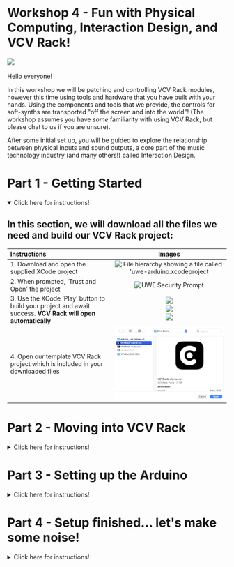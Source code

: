 
# Workshop 4 - Fun with Physical Computing, Interaction Design, and VCV Rack! 

 ![](images/Tutorial4/Header.png)  

Hello everyone! 

In this workshop we will be patching and controlling VCV Rack modules, however this time using tools and hardware that you have built with your hands. Using the components and tools that we provide, the controls for soft-synths are transported "off the screen and into the world"! (The workshop assumes you have _some_ familiarity with using VCV Rack, but please chat to us if you are unsure).

After some initial set up, you will be guided to explore the relationship between physical inputs and sound outputs, a core part of the music technology industry (and many others!) called Interaction Design.

# Part 1 - Getting Started
<details open>
 <summary>Click here for instructions!</summary>

## In this section, we will download all the files we need and build our VCV Rack project:
 
|Instructions                                                                                                    |Images                                                                                                                             |  
| :--------------------------------------------------------------------------------------------------------------| :-------------------------------------------------------------------------------------------------------------------------------: |
| 1. Download and open the supplied XCode project                                                                | ![File hierarchy showing a file called 'uwe-arduino.xcodeproject](images/Tutorial4/FileHierarchy.png)                            |
| 2. When prompted, 'Trust and Open' the project                                                                 | ![UWE Security Prompt](images/Tutorial4/UWESecurityPrompt.png)                                                                   |
| 3. Use the XCode ‘Play’ button to build your project and await success. **VCV Rack will open automatically**   | ![](images/Tutorial4/XCodeBuildBar.png) <br> ![](images/Tutorial4/BuildSucceeded.png) <br> ![](images/Tutorial4/WelcomeToVCV.png) |
| 4. Open our template VCV Rack project which is included in your downloaded files|![](images/Tutorial4/OpenTheVCVStarter.png)                                                    |
</details>

# Part 2 - Moving into VCV Rack
<details>
 <summary>Click here for instructions!</summary>

 ## In this section, we will open up VCV Rack and make sure our custom UWE VCV Rack Module is installed:
 
| Instructions                                                                                                                          | Images                                      |
| :------------------------------------------------------------------------------------------------------------------------------------ | :-----------------------------------------: |
| 1. Right Click in VCV Rack and open up the Modules Library                                                                            | ![](images/Tutorial4/VCVModules.png)        |
| 2. Check the UWE VCV Module is there (It is the bright yellow and red one with the UWE Logo at the top!)                               | ![](images/Tutorial4/UWEVCVModule.png)      |
| 3. Open the VCV Rack Starter Patch we have provided. It's called 'VCV-starter.vcvrack. Once opened, it should look like this:         | ![](images/Tutorial4/VCVTemplateOpened.png) |

</details>


# Part 3 - Setting up the Arduino

<details>
 <summary>Click here for instructions!</summary>

## **Make sure to pay extra attention to detail in this section!** Here, we will set up our Arduino to work with VCV Rack and our UWE VCV Rack Module:
 
| Instructions                                                                                                                                                                                                         | Images                                        |
| :--------------------------------------------------------------------------------------------------------------------------------------------------------------------------------------------------------------------| :-------------------------------------------: |
| 1. Look at the UWE Module in VCV Rack. Press the CONNECT button on the UWE module **after** plugging in the Arduino.                                                                                                 | ![](images/Tutorial4/UWEConnect.png)          |
| 2. This might not work first time. If it doesn't connect, we have provided a tool to help find the USB name. The tool is called 'arduino_usb_helper' and will find the name of USB Devices attached to your machine. | ![](images/Tutorial4/ArduinoHelperFolder.png) |
| 3. Similarly to XCode, you can run the tool we have created using the Play button:                                                                                                                                   | ![](images/Tutorial4/ArduinoHelperGUI.png)    |
| 4. If your Arduino is not connected correctly, you will see this message. Check the device is correctly connected or speak to a member of staff:                                                                     | ![](images/Tutorial4/NoDevicesFound.png)      |
| 5. If your Arduino is connected correctly, you will see this message. Copy the numbers and return to the UWE VCV Rack Module:                                                                                        | ![](images/Tutorial4/USBFound.png)            |
| 6. Change the text in the UWE VCV Module to match the numbers you have copied and try to connect again.                                                                                                              |                                               |

</details>

# Part 4 - Setup finished... let's make some noise!
<details>
 <summary>Click here for instructions!</summary>

 In this part of the workshop, we will focus on developing meaningful and intuitive relationships between physical inputs and sound outputs. The Arduino hardware we are using has a built-in gyroscopic sensor and is ready to go!

## Exercise 1 - Playful Exploration

First things first, let's figure out what our Arduino can do...

|What happens when you pick up the hardware and move it around gently? The motion outputs on our module should respond to **three** axis of movement... |![](images/Tutorial4/6DOF.png)                                                             |  
| :--------------------------------------------------------------------------------------------------------------| :-------------------------------------------------------------------------------------------------------------------------------: |

* What happens when you tilt the Arduino in different directions? 

* Can you work out which physical movements refer to which axis (x, y, z)? Hint: try a back-and-forth action, followed by up-and-down action, and then a side-to-side action 

* Can you work out how to tune the frequency to play a little melody? 

## Exercise 2 - Thinking about Interaction Design
When we discuss how people use things (everything from doors, fridges and cars to synthesisers, software and instruments!) we call this **Interaction Design**; how do we design the way we interact with stuff to make the best experience possible? We often take this for granted, but imagine playing a drumkit using a slider, or a guitar using 144 different buttons for each fretted note... some designs **FEEL** better than others...

|[Here are some examples of terribly designed volume controls...](https://uxdesign.cc/the-worst-volume-control-ui-in-the-world-60713dc86950) |![](images/Tutorial4/BadVolume.jpg)                                                             |  
| :--------------------------------------------------------------------------------------------------------------| :-------------------------------------------------------------------------------------------------------------------------------: |

## Creative Tasks
* Which motion feels **more intuitive** for pitch control – up-and-down or side-to-side? Why do you think this is?

* What sound parameters beyond oscillator pitch could we alter? Filter resonance? Filter cutoff? The speed of an LFO?

* What sound parameters feel intuitive or natural to control with a key-turning motion? Why do you think this is?

While there is no 'right or wrong' control for which type of interaction to use, some interaction styles may feel more intuitive or 'better' than others to you. Creative tools and Digital Musical Interfaces that are frustrating or confusing to interact with are arguably badly designed and difficult to work with. Of course, intentionally unpleasant experiences are just as valid as pleasant ones, but let’s try to have fun! 😀 

## Exercise 3 - Sliders
Let's start to add some new components... A very common Music Technology control mechanism is the **Slider**. These are great for controlling sound with “set and forget” behaviour; you move the slider to a value (set) and then leave it until you want to change it again (forget). They are also useful for reacting to expressive and articulate movements, such as swells, fades, risers or pushes.

|Here is how the slider (left of the image) connects to the Ardunio (right of the image): <br><br>We use three cables to do attach to three slots:<br>1. Power (Red)<br>2. Data (Yellow) <br>3. Ground (Black)<br><br>-Connect the Red Cable from Position 1 on the slider to the 5V slot<br><br>-Connect the Yellow Cable from Position 2 on the slider to the A0 slot. <br><br>-Connect the Black Cable from Position 3 on the slider to a GND slot <br> |![](images/Tutorial4/ArduinoSliderConnections.png)|                                   
| :--------------------------------------------------------------------------------------------------------------| :-------------------------------------------------------------------------------------------------------------------------------: |

## Creative Challenges
Try out these creative challenges now that the slider is plugged in and working!:

* There is another file you will have downloaded called 'VCVRack-wubs' that has a 'wubby' low frequency oscillator. Can you manipulate:
  * Pitch?
  * Speed?
  * Volume?
  * Delay amount?
* Which audio parameters feel **more intuitive** to control using a slider? Why do you think this is?
* Sliders commonly control volume... Can you use the slider to control something unconventional?
* We can use the slider to control more than one thing at a time... Which two parameters could you control at the same time for a pleasant sound?

## Exercise 4 - Distance Sensors
Okay, now for something different! Rather than moving the hardware around or moving a slider around, let's move ourselves around!

Let’s connect a sensor to detect the motion of our hands in proximity to the sensor:

|Pick the sensor out and take a closer look...|![](images/Tutorial4/SharpDistanceSensor.png)                                                             |  
| :--------------------------------------------------------------------------------------------------------------| :-------------------------------------------------------------------------------------------------------------------------------: |

## So how does it work? 

The sensor emits a beam of **infrared light** whilst measuring the intensity of light bounced back into the photosensor. If you stare at the sensor (when it’s on), you can see a faint gloaw as some of the emitted light falls into the visible-light spectrum. Because the sensor detects the intensity of its reflected IR light, the sensor outputs near-zero when nothing is in front of it (approx. > 3ft), and ramps up as an object comes near, when the object is very close the value starts to drop off again. 


* Connect the sensor in place of the slider
* Observe the value as you move your hand over the sensor

|Some sensors have a cable connected with:<br>-Red (POWER)<br>-Black (GROUND)<br>-Yellow (SIGNAL). |![](images/Tutorial4/MotionSensor.jpg)                           |  
| :--------------------------------------------------------------------------------------------------------------| :-------------------------------------------------------------------------------------------------------------------------------: |

## Creative Challenges
* Which audio parameters feel **more intuitive** to control using distance detection? Why do you think this is?
* There is another file you will have downloaded called 'VCVRack-wubs' that has a 'wubby' low frequency oscillator. Can you manipulate:
  * Pitch?
  * Speed?
  * Volume?
  * Delay amount?
* Distance sensing allows us to control things smoothly and fluidly using a **continuous** scale... what could we control insetad that is unconventional?
* We can use the distance sensor to control more than one thing at a time... Which two parameters could you control at the same time for a pleasant sound?

## Exercise 5 - Lights
Let’s build a Light Dependent Resistor circuit on the breadboard to use with your smartphone flashlight 😀🔦💡 

</details>

